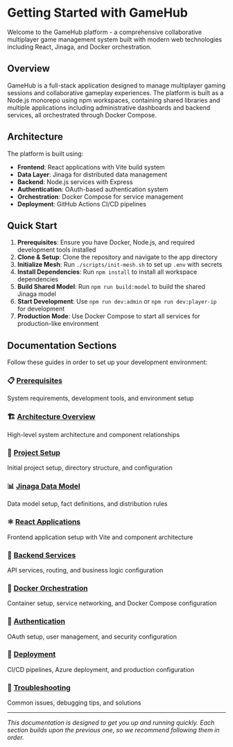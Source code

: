 # Getting Started with GameHub

Welcome to the GameHub platform - a comprehensive collaborative multiplayer game management system built with modern web technologies including React, Jinaga, and Docker orchestration.

## Overview

GameHub is a full-stack application designed to manage multiplayer gaming sessions and collaborative gameplay experiences. The platform is built as a Node.js monorepo using npm workspaces, containing shared libraries and multiple applications including administrative dashboards and backend services, all orchestrated through Docker Compose.

## Architecture

The platform is built using:
- **Frontend**: React applications with Vite build system
- **Data Layer**: Jinaga for distributed data management
- **Backend**: Node.js services with Express
- **Authentication**: OAuth-based authentication system
- **Orchestration**: Docker Compose for service management
- **Deployment**: GitHub Actions CI/CD pipelines

## Quick Start

1. **Prerequisites**: Ensure you have Docker, Node.js, and required development tools installed
2. **Clone & Setup**: Clone the repository and navigate to the app directory
3. **Initialize Mesh**: Run `./scripts/init-mesh.sh` to set up `.env` with secrets
4. **Install Dependencies**: Run `npm install` to install all workspace dependencies
5. **Build Shared Model**: Run `npm run build:model` to build the shared Jinaga model
6. **Start Development**: Use `npm run dev:admin` or `npm run dev:player-ip` for development
7. **Production Mode**: Use Docker Compose to start all services for production-like environment

## Documentation Sections

Follow these guides in order to set up your development environment:

### 📋 [Prerequisites](./01-prerequisites.md)
System requirements, development tools, and environment setup

### 🏗️ [Architecture Overview](./02-architecture-overview.md)
High-level system architecture and component relationships

### 🚀 [Project Setup](./03-project-setup.md)
Initial project setup, directory structure, and configuration

### 📊 [Jinaga Data Model](./04-jinaga-model.md)
Data model setup, fact definitions, and distribution rules

### ⚛️ [React Applications](./05-react-applications.md)
Frontend application setup with Vite and component architecture

### 🔧 [Backend Services](./06-backend-services.md)
API services, routing, and business logic configuration

### 🐳 [Docker Orchestration](./07-docker-orchestration.md)
Container setup, service networking, and Docker Compose configuration

### 🔐 [Authentication](./08-authentication.md)
OAuth setup, user management, and security configuration

### 🚀 [Deployment](./09-deployment.md)
CI/CD pipelines, Azure deployment, and production configuration

### 🔧 [Troubleshooting](./10-troubleshooting.md)
Common issues, debugging tips, and solutions

---

*This documentation is designed to get you up and running quickly. Each section builds upon the previous one, so we recommend following them in order.*